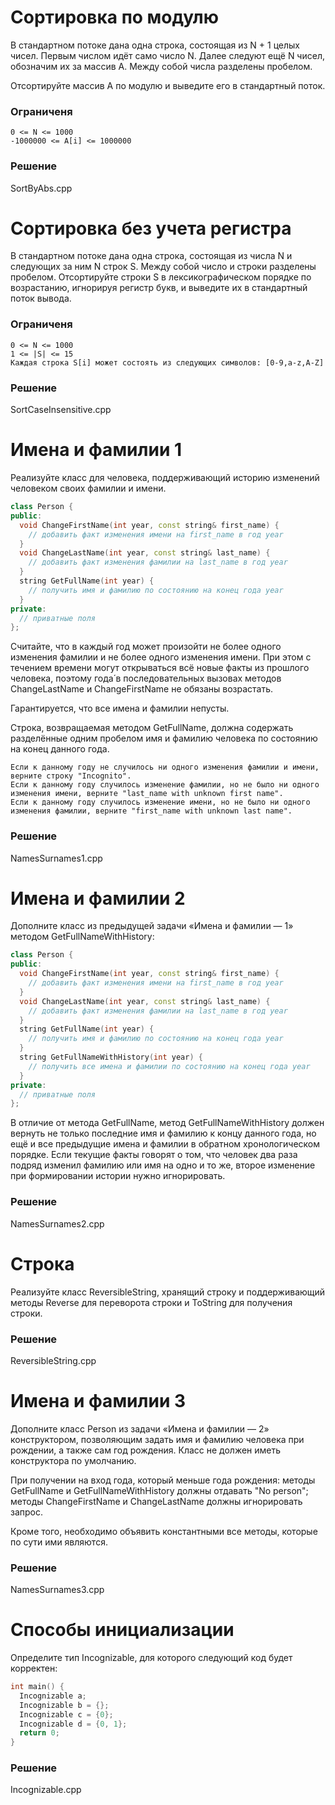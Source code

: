 # Сортировка по модулю

В стандартном потоке дана одна строка, состоящая из N + 1 целых чисел. Первым числом идёт само число N. Далее следуют ещё N чисел, обозначим их за массив A. Между собой числа разделены пробелом.

Отсортируйте массив А по модулю и выведите его в стандартный поток.

### Ограниченя
    0 <= N <= 1000
    -1000000 <= A[i] <= 1000000


### Решение
 SortByAbs.cpp

# Сортировка без учета регистра

В стандартном потоке дана одна строка, состоящая из числа N и следующих за ним N строк S. Между собой число и строки разделены пробелом.
Отсортируйте строки S в лексикографическом порядке по возрастанию, игнорируя регистр букв, и выведите их в стандартный поток вывода.

### Ограниченя
    0 <= N <= 1000
    1 <= |S| <= 15
    Каждая строка S[i] может состоять из следующих символов: [0-9,a-z,A-Z]


### Решение
 SortCaseInsensitive.cpp

# Имена и фамилии 1

Реализуйте класс для человека, поддерживающий историю изменений человеком своих фамилии и имени.

```cpp
class Person {
public:
  void ChangeFirstName(int year, const string& first_name) {
    // добавить факт изменения имени на first_name в год year
  }
  void ChangeLastName(int year, const string& last_name) {
    // добавить факт изменения фамилии на last_name в год year
  }
  string GetFullName(int year) {
    // получить имя и фамилию по состоянию на конец года year
  }
private:
  // приватные поля
};
```

Считайте, что в каждый год может произойти не более одного изменения фамилии и не более одного изменения имени. При этом с течением времени могут открываться всё новые факты из прошлого человека, поэтому года́ в последовательных вызовах методов ChangeLastName и ChangeFirstName не обязаны возрастать.

Гарантируется, что все имена и фамилии непусты.

Строка, возвращаемая методом GetFullName, должна содержать разделённые одним пробелом имя и фамилию человека по состоянию на конец данного года.

    Если к данному году не случилось ни одного изменения фамилии и имени, верните строку "Incognito".
    Если к данному году случилось изменение фамилии, но не было ни одного изменения имени, верните "last_name with unknown first name".
    Если к данному году случилось изменение имени, но не было ни одного изменения фамилии, верните "first_name with unknown last name".


### Решение
 NamesSurnames1.cpp

# Имена и фамилии 2

Дополните класс из предыдущей задачи «Имена и фамилии — 1» методом GetFullNameWithHistory:

```cpp
class Person {
public:
  void ChangeFirstName(int year, const string& first_name) {
    // добавить факт изменения имени на first_name в год year
  }
  void ChangeLastName(int year, const string& last_name) {
    // добавить факт изменения фамилии на last_name в год year
  }
  string GetFullName(int year) {
    // получить имя и фамилию по состоянию на конец года year
  }
  string GetFullNameWithHistory(int year) {
    // получить все имена и фамилии по состоянию на конец года year
  }
private:
  // приватные поля
};
```
В отличие от метода GetFullName, метод GetFullNameWithHistory должен вернуть не только последние имя и фамилию к концу данного года, но ещё и все предыдущие имена и фамилии в обратном хронологическом порядке. Если текущие факты говорят о том, что человек два раза подряд изменил фамилию или имя на одно и то же, второе изменение при формировании истории нужно игнорировать.


### Решение
 NamesSurnames2.cpp

# Строка

Реализуйте класс ReversibleString, хранящий строку и поддерживающий методы Reverse для переворота строки и ToString для получения строки.  

### Решение
 ReversibleString.cpp

# Имена и фамилии 3

Дополните класс Person из задачи «Имена и фамилии — 2» конструктором, позволяющим задать имя и фамилию человека при рождении, а также сам год рождения. Класс не должен иметь конструктора по умолчанию.

При получении на вход года, который меньше года рождения:
    методы GetFullName и GetFullNameWithHistory должны отдавать "No person";
    методы ChangeFirstName и ChangeLastName должны игнорировать запрос.

Кроме того, необходимо объявить константными все методы, которые по сути ими являются.


### Решение
 NamesSurnames3.cpp

# Способы инициализации

Определите тип Incognizable, для которого следующий код будет корректен:

```cpp
int main() {
  Incognizable a;
  Incognizable b = {};
  Incognizable c = {0};
  Incognizable d = {0, 1};
  return 0;
}
```

### Решение
 Incognizable.cpp
